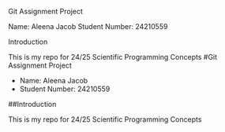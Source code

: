 Git Assignment Project

Name: Aleena Jacob
Student Number: 24210559

Introduction

This is my repo for 24/25 Scientific Programming Concepts
#Git Assignment Project

* Name: Aleena Jacob
* Student Number: 24210559

##Introduction

This is my repo for 24/25 Scientific Programming Concepts





